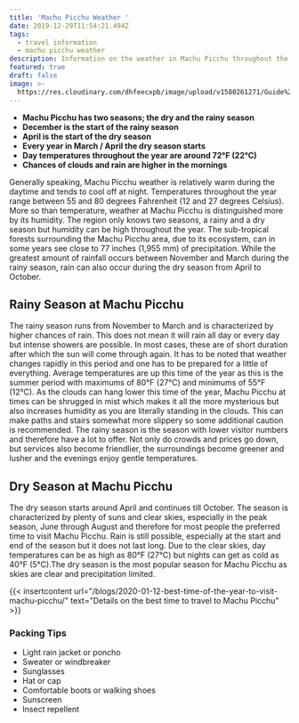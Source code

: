 ```yaml
---
title: 'Machu Picchu Weather '
date: 2019-12-29T11:54:21.494Z
tags:
  - travel information
  - machu picchu weather
description: Information on the weather in Machu Picchu throughout the year
featured: true
draft: false
image: >-
  https://res.cloudinary.com/dhfeecxpb/image/upload/v1580261271/Guide%20To%20Machu%20Picchu%20Featured%20articles/Machu_Picchu_Weather_fd3c6t.jpg
---
```

* **Machu Picchu has two seasons; the dry and the rainy season**
* **December is the start of the rainy season**
* **April is the start of the dry season**
* **Every year in March / April the dry season starts**
* **Day temperatures throughout the year are around 72°F (22°C)**
* **Chances of clouds and rain are higher in the mornings**

Generally speaking, Machu Picchu weather is relatively warm during the daytime and tends to cool off at night. Temperatures throughout the year range between 55 and 80 degrees Fahrenheit (12 and 27 degrees Celsius). More so than temperature, weather at Machu Picchu is distinguished more by its humidity. The region only knows two seasons, a rainy and a dry season but humidity can be high throughout the year.  The sub-tropical forests surrounding the Machu Picchu area, due to its ecosystem, can in some years see close to 77 inches (1,955 mm) of precipitation. While the greatest amount of rainfall occurs between November and March during the rainy season, rain can also occur during the dry season from April to October.

## Rainy Season at Machu Picchu

The rainy season runs from November to March and is characterized by higher chances of rain. This does not mean it will rain all day or every day but intense showers are possible. In most cases, these are of short duration after which the sun will come through again. It has to be noted that weather changes rapidly in this period and one has to be prepared for a little of everything. Average temperatures are up this time of the year as this is the summer period with maximums of 80°F (27°C) and minimums of 55°F (12°C). As the clouds can hang lower this time of the year, Machu Picchu at times can be shrugged in mist which makes it all the more mysterious but also increases humidity as you are literally standing in the clouds. This can make paths and stairs somewhat more slippery so some additional caution is recommended. The rainy season is the season with lower visitor numbers and therefore have a lot to offer. Not only do crowds and prices go down, but services also become friendlier, the surroundings become greener and lusher and the evenings enjoy gentle temperatures. 

## Dry Season at Machu Picchu

The dry season starts around April and continues till October. The season is characterized by plenty of suns and clear skies, especially in the peak season, June through August and therefore for most people the preferred time to visit Machu Picchu. Rain is still possible, especially at the start and end of the season but it does not last long. Due to the clear skies, day temperatures can be as high as 80°F (27°C) but nights can get as cold as 40°F (5°C).The dry season is the most popular season for Machu Picchu as skies are clear and precipitation limited.

{{< insertcontent url="/blogs/2020-01-12-best-time-of-the-year-to-visit-machu-picchu/" text="Details on the best time to travel to Machu Picchu" >}}

### Packing Tips

* Light rain jacket or poncho
* Sweater or windbreaker
* Sunglasses
* Hat or cap
* Comfortable boots or walking shoes
* Sunscreen
* Insect repellent

